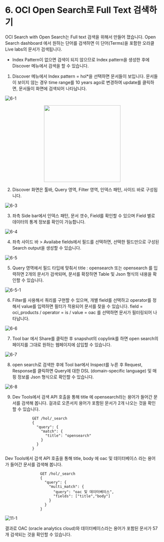 # 6. OCI Open Search로 Full Text 검색하기

OCI Search with Open Search는 Full text 검색을 위해서 만들어 졌습니다. Open Search dashboard 에서 원하는 단어를 검색하면 이 단어(Terms)을 포함한 오라클 Live labs의 문서가 검색됩니다. 
* Index Pattern이 없으면 검색이 되지 않으므로 Index pattern을 생성한 후에 Discover 메뉴에서 검색을 할 수 있습니다.
  
1. Discover 메뉴에서 Index pattern = hol*을 선택하면 문서들이 보입니다. 문서들이 보이지 않는 경우 time range를 10 years ago로 변경하여 update를 클릭하면, 문서들이 화면에 검색되어 나타납니다.

![6-1](https://github.com/oraclekr-data-platform/ODWS-S04-ADB-Data-Visualization/assets/150219167/80d378bc-16fd-4a22-add8-b36014808ec6)

 <p align="center"><img src="https://github.com/oraclekr-data-platform/ODWS-S04-ADB-Data-Visualization/assets/150219167/8e07a7c3-8e14-428a-87c1-f5a9ea8b1f32" height="250"></p>

2. Discover 화면은 툴바, Query 영역, Filter 영역, 인덱스 패턴, 사이드 바로 구성됩니다.

![6-3](https://github.com/oraclekr-data-platform/ODWS-S04-ADB-Data-Visualization/assets/150219167/51422b8f-603e-428d-b077-a0f417c4ff69)

3. 좌측 Side bar에서 인덱스 패턴, 문서 갯수, Field를 확인할 수 있으며 Field 별로 데이터의 통계 정보를 확인이 가능합니다.

![6-4](https://github.com/oraclekr-data-platform/ODWS-S04-ADB-Data-Visualization/assets/150219167/37517b84-fc5d-4de1-91df-467b851f3ab4)

4. 좌측 사이드 바 > Availabe fields에서 필드를 선택하면, 선택한 필드만으로 구성된 Search output을 생성할 수 있습니다.  

![6-5](https://github.com/oraclekr-data-platform/ODWS-S04-ADB-Data-Visualization/assets/150219167/fb5306c9-6279-4cf1-b858-01b3a9580b92)

5. Query 영역에서 필드 타입에 맞춰서 title : opensearch 또는 opensearch 를 입력하면 2개의 문서가 검색되며, 문서를 확장하면 Table 및 Json 형식의 내용을 확인할 수 있습니다.

![6-5-1](https://github.com/oraclekr-data-platform/ODWS-S04-ADB-Data-Visualization/assets/150219167/3874b71f-9dd3-4056-8fd7-6d554fd638d6)

6. Filter를 사용해서 쿼리를 구현할 수 있으며, 개별 field를 선택하고 operator를 정해서 value를 입력하면 필터가 적용되어 문서를 찾을 수 있습니다.
   field = oci_products / operator = is / value = oac 를 선택하면 문서가 필터링되어 나타납니다. 

![6-6](https://github.com/oraclekr-data-platform/ODWS-S04-ADB-Data-Visualization/assets/150219167/149556e5-a29f-41da-b1e7-93f500412a2b)

7. Tool bar 에서 Share를 클릭한 후 snapshot의 copylink를 하면 open search의 페이지를 그대로 원하는 웹페이지에 삽입할 수 있습니다. 

![6-7](https://github.com/oraclekr-data-platform/ODWS-S04-ADB-Data-Visualization/assets/150219167/402d1712-176d-42fd-9a9b-3811aed5fe3a)

8. open search로 검색한 후에 Tool bar에서 Inspect를 누른 후 Request, Response를 클릭하면 Query에 대한 DSL (domain-specific language) 및 매핑 정보를 Json 형식으로 확인할 수 있습니다.

![6-8](https://github.com/oraclekr-data-platform/ODWS-S04-ADB-Data-Visualization/assets/150219167/a169697d-0792-42b4-8035-e24545ed2540)

9. Dev Tools에서 검색 API 호출을 통해 title 에 opensearch라는 용어가 들어간 문서를 검색해 봅니다. 걸과로 오픈서치 용어가 포함된 문서가 2개 나오는 것을 확인할 수 있습니다.
                
                GET /hol/_search
                {
                  "query": {
                    "match": {
                      "title": "opensearch"
                    }
                  }
                }



 Dev Tools에서 검색 API 호출을 통해 title, body 에 oac 및 데이터베이스 라는 용어가 들어간 문서를 검색해 봅니다.

                    GET /hol/_search
                    {
                      "query": {
                        "multi_match": {
                          "query": "oac 및 데이터베이스",
                          "fields": ["title","body"]
                        }
                      }
                    }

![11-1](https://github.com/oraclekr-data-platform/ODWS-S04-ADB-Data-Visualization/assets/150219167/8f2115c7-5452-4fb5-822a-ab98ce1ef80e)

결과로 OAC (oracle analytics cloud)와 데이터베이스라는 용어가 포함된 문서가 57개 검색되는 것을 확인할 수 있습니다.


